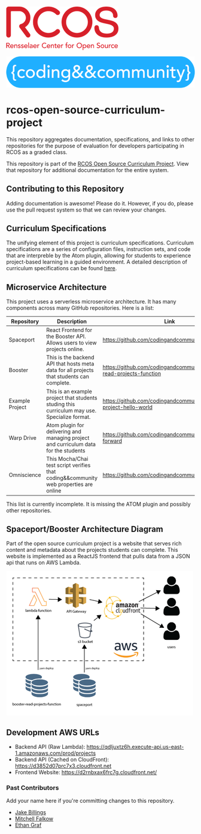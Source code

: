 ![rcos logo](imgs/rcos-logo-300.png)

![coding and community logo](imgs/cc-logo-700.png)

# rcos-open-source-curriculum-project

This repository aggregates documentation, specifications, and links to other repositories for the purpose of evaluation for developers participating in RCOS as a graded class.

This repository is part of the [RCOS Open Source Curriculum Project](https://github.com/codingandcommunity/rcos-open-source-curriculum-project). View that repository for additional documentation for the entire system.

## Contributing to this Repository
Adding documentation is awesome! Please do it. However, if you do, please use the pull request system so that we can review your changes.

## Curriculum Specifications

The unifying element of this project is curriculum specifications. Curriculum specifications
are a series of configuration files, instruction sets, and code that are interpreble
by the Atom plugin, allowing for students to experience project-based learning in a
guided environment. A detailed description of curriculum specifications can be found
[here](curriculum_spec.md).


## Microservice Architecture

This project uses a serverless microservice architecture. It has many components across many GitHub repositories. Here is a list:

| Repository      | Description                                                                                  | Link                                                                 |
| ----------------|--------------------------------------------------------------------------------------------- | -------------------------------------------------------------------- |
| Spaceport       | React Frontend for the Booster API. Allows users to view projects online.                    | https://github.com/codingandcommunity/spaceport                      |
| Booster         | This is the backend API that hosts meta data for all projects that students can complete.    | https://github.com/codingandcommunity/booster-read-projects-function |
| Example Project | This is an example project that students studing this curriculum may use. Specialize format. | https://github.com/codingandcommunity/booster-project-hello-world    |
| Warp Drive      | Atom plugin for delivering and managing project and curriculum data for the students         | https://github.com/codingandcommunity/fast-forward                   |
| Omniscience     | This Mocha/Chai test script verifies that coding&&community web properties are online        | https://github.com/codingandcommunity/omniscience                    |

This list is currently incomplete. It is missing the ATOM plugin and possibly other repositories.

## Spaceport/Booster Architecture Diagram

Part of the open source curriculum project is a website that serves rich content and metadata about the projects students can complete. This website is implemented as a ReactJS frontend that pulls data from a JSON api that runs on AWS Lambda.

![Spaceport/Booster Architecture Diagram](docs/spaceport-architecture.png)

## Development AWS URLs

- Backend API (Raw Lambda): https://qdljuxtz6h.execute-api.us-east-1.amazonaws.com/prod/projects
- Backend API (Cached on CloudFront): https://d3852d07prc7x3.cloudfront.net
- Frontend Website: https://d2rnbxax6frc7g.cloudfront.net/

### Past Contributors ###

Add your name here if you're committing changes to this repository.

- [Jake Billings](https://jakebillings.com)
- [Mitchell Falkow](https://github.com/mdfalkow)
- [Ethan Graf](https://ethangraf.com)
